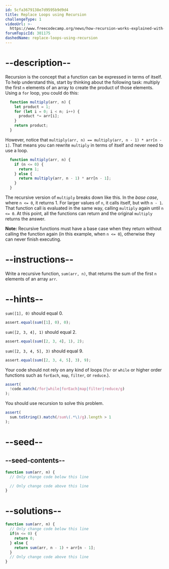 ```yaml
---
id: 5cfa3679138e7d9595b9d9d4
title: Replace Loops using Recursion
challengeType: 1
videoUrl: >-
  https://www.freecodecamp.org/news/how-recursion-works-explained-with-flowcharts-and-a-video-de61f40cb7f9/
forumTopicId: 301175
dashedName: replace-loops-using-recursion
---
```


# --description--

Recursion is the concept that a function can be expressed in terms of itself. To help understand this, start by thinking about the following task: multiply the first `n` elements of an array to create the product of those elements. Using a `for` loop, you could do this:

```js
  function multiply(arr, n) {
    let product = 1;
    for (let i = 0; i < n; i++) {
      product *= arr[i];
    }
    return product;
  }
```

However, notice that `multiply(arr, n) == multiply(arr, n - 1) * arr[n - 1]`. That means you can rewrite `multiply` in terms of itself and never need to use a loop.

```js
  function multiply(arr, n) {
    if (n <= 0) {
      return 1;
    } else {
      return multiply(arr, n - 1) * arr[n - 1];
    }
  }
```

The recursive version of `multiply` breaks down like this. In the <dfn>base case</dfn>, where `n <= 0`, it returns 1. For larger values of `n`, it calls itself, but with `n - 1`. That function call is evaluated in the same way, calling `multiply` again until `n <= 0`. At this point, all the functions can return and the original `multiply` returns the answer.

**Note:** Recursive functions must have a base case when they return without calling the function again (in this example, when `n <= 0`), otherwise they can never finish executing.

# --instructions--

Write a recursive function, `sum(arr, n)`, that returns the sum of the first `n` elements of an array `arr`.

# --hints--

`sum([1], 0)` should equal 0.

```js
assert.equal(sum([1], 0), 0);
```

`sum([2, 3, 4], 1)` should equal 2.

```js
assert.equal(sum([2, 3, 4], 1), 2);
```

`sum([2, 3, 4, 5], 3)` should equal 9.

```js
assert.equal(sum([2, 3, 4, 5], 3), 9);
```

Your code should not rely on any kind of loops (`for` or `while` or higher order functions such as `forEach`, `map`, `filter`, or `reduce`.).

```js
assert(
  !code.match(/for|while|forEach|map|filter|reduce/g)
);
```

You should use recursion to solve this problem.

```js
assert(
  sum.toString().match(/sum\(.*\)/g).length > 1
);
```

# --seed--

## --seed-contents--

```js
function sum(arr, n) {
  // Only change code below this line

  // Only change code above this line
}
```

# --solutions--

```js
function sum(arr, n) {
  // Only change code below this line
  if(n <= 0) {
    return 0;
  } else {
    return sum(arr, n - 1) + arr[n - 1];
  }
  // Only change code above this line
}
```